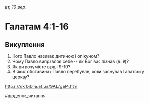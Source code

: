 
_вт, 10 вер._

# Галатам 4:1-16

## Викуплення
1. Кого Павло називає дитиною і опікуном?
2. Чому Павло виправляє себе -- як Бог вас пізнав (в. 9)?
3. Як ви розумієте вірші 9-10?
4. В яких обставинах Павло перебував, коли заснував Галатську церкву?

https://ukrbiblia.at.ua/GAL/gal4.htm 

#щоденне_читання
